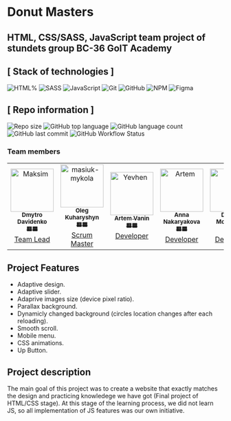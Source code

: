 # Donut Masters
## HTML, CSS/SASS, JavaScript team project of stundets group BC-36 GoIT Academy

## [ Stack of technologies ]

![HTML%](https://img.shields.io/badge/HTML5-E34F26?style=for-the-badge&logo=html5&logoColor=white)
![SASS](https://img.shields.io/badge/Sass-CC6699?style=for-the-badge&logo=sass&logoColor=white)
![JavaScript](https://img.shields.io/badge/javascript-%23323330.svg?style=for-the-badge&logo=javascript&logoColor=%23F7DF1E)
![Git](https://img.shields.io/badge/git-%23F05033.svg?style=for-the-badge&logo=git&logoColor=white)
![GitHub](https://img.shields.io/badge/github-%23121011.svg?style=for-the-badge&logo=github&logoColor=white)
![NPM](https://img.shields.io/badge/NPM-%23000000.svg?style=for-the-badge&logo=npm&logoColor=white)
![Figma](https://img.shields.io/badge/figma-%23F24E1E.svg?style=for-the-badge&logo=figma&logoColor=white)

## [ Repo information ]

![Repo size](https://img.shields.io/github/repo-size/Dima-Davidenko/donut-Masters)
![GitHub top language](https://img.shields.io/github/languages/top/Dima-Davidenko/donut-Masters)
![GitHub language count](https://img.shields.io/github/languages/count/Dima-Davidenko/donut-Masters)
![GitHub last commit](https://img.shields.io/github/last-commit/Dima-Davidenko/donut-Masters)
![GitHub Workflow Status](https://img.shields.io/github/actions/workflow/status/Dima-Davidenko/donut-Masters/.github/workflows/deploy.yml)

### Team members
<!-- markdownlint-disable -->
<!-- readme: contributors,ImgBotApp/- -start -->
<table>
<tr>
    <td align="center">
        <a href="https://github.com/Dima-Davidenko">
            <img src="https://avatars.githubusercontent.com/u/111860309?v=4" width="100;" alt="Maksim"/>
            <br />
            <sub><b>Dmytro Davidenko</b></sub>
            <br />
            <sub><b>🟨🟦</b></sub>
            <br />
            Team Lead
        </a>
    </td>
    <td align="center">
        <a href="https://github.com/Volin13">
            <img src="https://avatars.githubusercontent.com/u/110535249?v=4" width="100;" alt="masiuk-mykola"/>
            <br />
            <sub><b>Oleg Kuharyshyn</b></sub>
            <br />
            <sub><b>🟨🟦</b></sub>
            <br />
            Scrum Master
        </a>
    </td>
    <td align="center">
        <a href="https://github.com/VaninArtemOleksandrovich">
            <img src="https://avatars.githubusercontent.com/u/111682303?v=4" width="100;" alt="Yevhen"/>
            <br />
            <sub><b>Artem Vanin</b></sub>
            <br />
            <sub><b>🟨🟦</b></sub>
            <br />
            Developer
        </a>
    </td>
    <td align="center">
        <a href="https://github.com/AnnaDux">
            <img src="https://avatars.githubusercontent.com/u/111693184?v=4" width="100;" alt="Artem"/>
            <br />
            <sub><b>Anna Nakaryakova</b></sub>
            <br />
            <sub><b>🟨🟦</b></sub>
            <br />
            Developer
        </a>
    </td>
    <td align="center">
        <a href="https://github.com/Dmytro1117">
            <img src="https://avatars.githubusercontent.com/u/111579384?v=4" width="100;" alt="Sasha"/>
            <br />
            <sub><b>Dmytro Moiseenko</b></sub>
            <br />
            <sub><b>🟨🟦</b></sub>
            <br />
            Developer
        </a>
    </td>
    </tr>
    
</table>
<!-- readme: contributors,ImgBotApp/- -end -->

## Project Features

- Adaptive design.
- Adaptive slider.
- Adaprive images size (device pixel ratio).
- Parallax background.
- Dynamicly changed background (circles location changes after each reloading).
- Smooth scroll.
- Mobile menu.
- CSS animations.
- Up Button.

## Project description

The main goal of this project was to create a website that exactly matches the design and practicing knowledege we have got (Final project of HTML/CSS stage). At this stage of the learning process, we did not learn JS, so all implementation of JS features was our own initiative.

